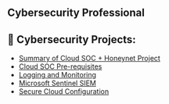## Cybersecurity Professional

<h2>🔐 Cybersecurity Projects:</h2>

- [Summary of Cloud SOC + Honeynet Project](https://github.com/Kezxia/Azure-Honeynet-SOC)
- [Cloud SOC Pre-requisites](https://github.com/joshmadakor1/Algorithms-Practice)
- [Logging and Monitoring](https://github.com/joshmadakor1/Algorithms-Practice)
- [Microsoft Sentinel SIEM](https://github.com/joshmadakor1/Algorithms-Practice)
- [Secure Cloud Configuration](https://github.com/joshmadakor1/Algorithms-Practice)

<!--
**Kezxia/Kezxia** is a ✨ _special_ ✨ repository because its `README.md` (this file) appears on your GitHub profile.

Here are some ideas to get you started:

- 🔭 I’m currently working on ...
- 🌱 I’m currently learning ...
- 👯 I’m looking to collaborate on ...
- 🤔 I’m looking for help with ...
- 💬 Ask me about ...
- 📫 How to reach me: ...
- 😄 Pronouns: ...
- ⚡ Fun fact: ...
-->
